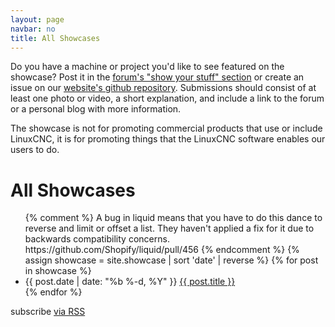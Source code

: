 ```yaml
---
layout: page
navbar: no
title: All Showcases
---
```


Do you have a machine or project you'd like to see featured on the showcase?
Post it in the [forum's "show your stuff" section][forum] or create an issue on
our [website's github repository][github].  Submissions should consist of at
least one photo or video, a short explanation, and include a link to the forum
or a personal blog with more information.

The showcase is not for promoting commercial products that use or include
LinuxCNC, it is for promoting things that the LinuxCNC software enables
our users to do.

 [github]: https://github.com/LinuxCNC/wlo/issues/new
 [forum]: https://forum.linuxcnc.org/forum/show-your-stuff

<div class="home">

  <h1>All Showcases</h1>

  <ul class="posts">
    {% comment %}
        A bug in liquid means that you have to do this dance to reverse and
        limit or offset a list.  They haven't applied a fix for it due to backwards
        compatibility concerns.  https://github.com/Shopify/liquid/pull/456
    {% endcomment %}
    {% assign showcase = site.showcase | sort 'date' | reverse %}
    {% for post in showcase %}
      <li>
        <span class="post-date">{{ post.date | date: "%b %-d, %Y" }}</span>
        <a class="post-link" href="{{ post.url | prepend: site.baseurl }}">{{ post.title }}</a>
      </li>
    {% endfor %}
  </ul>

  <p class="rss-subscribe">subscribe <a href="{{ "/showcase.xml" | prepend: site.baseurl }}">via RSS</a></p>

</div>
